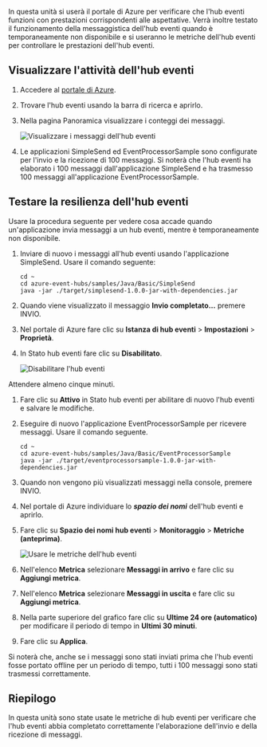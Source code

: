 In questa unità si userà il portale di Azure per verificare che l'hub eventi funzioni con prestazioni corrispondenti alle aspettative. Verrà inoltre testato il funzionamento della messaggistica dell'hub eventi quando è temporaneamente non disponibile e si useranno le metriche dell'hub eventi per controllare le prestazioni dell'hub eventi.

## <a name="view-event-hub-activity"></a>Visualizzare l'attività dell'hub eventi

1. Accedere al [portale di Azure](https://portal.azure.com?azure-portal=true).

1. Trovare l'hub eventi usando la barra di ricerca e aprirlo.

1. Nella pagina Panoramica visualizzare i conteggi dei messaggi.

    ![Visualizzare i messaggi dell'hub eventi](../media-draft/6-view-messages.png)

1. Le applicazioni SimpleSend ed EventProcessorSample sono configurate per l'invio e la ricezione di 100 messaggi. Si noterà che l'hub eventi ha elaborato i 100 messaggi dall'applicazione SimpleSend e ha trasmesso 100 messaggi all'applicazione EventProcessorSample.

## <a name="test-event-hub-resilience"></a>Testare la resilienza dell'hub eventi

Usare la procedura seguente per vedere cosa accade quando un'applicazione invia messaggi a un hub eventi, mentre è temporaneamente non disponibile.

1. Inviare di nuovo i messaggi all'hub eventi usando l'applicazione SimpleSend. Usare il comando seguente:

    ```azurecli
    cd ~
    cd azure-event-hubs/samples/Java/Basic/SimpleSend
    java -jar ./target/simplesend-1.0.0-jar-with-dependencies.jar
    ```

1. Quando viene visualizzato il messaggio **Invio completato...** premere INVIO.

1. Nel portale di Azure fare clic su **Istanza di hub eventi** > **Impostazioni** > **Proprietà**.

1. In Stato hub eventi fare clic su **Disabilitato**.

    ![Disabilitare l'hub eventi](../media-draft/7-disable-event-hub.png)

Attendere almeno cinque minuti.

1. Fare clic su **Attivo** in Stato hub eventi per abilitare di nuovo l'hub eventi e salvare le modifiche.

1. Eseguire di nuovo l'applicazione EventProcessorSample per ricevere messaggi. Usare il comando seguente.

    ```azurecli
    cd ~
    cd azure-event-hubs/samples/Java/Basic/EventProcessorSample
    java -jar ./target/eventprocessorsample-1.0.0-jar-with-dependencies.jar
    ```

1. Quando non vengono più visualizzati messaggi nella console, premere INVIO.

1. Nel portale di Azure individuare lo **_spazio dei nomi_** dell'hub eventi e aprirlo. 

1. Fare clic su **Spazio dei nomi hub eventi** > **Monitoraggio** > **Metriche (anteprima)**.

    ![Usare le metriche dell'hub eventi](../media-draft/7-event-hub-metrics.png)

1. Nell'elenco **Metrica** selezionare **Messaggi in arrivo** e fare clic su **Aggiungi metrica**.

1. Nell'elenco **Metrica** selezionare **Messaggi in uscita** e fare clic su **Aggiungi metrica**.

1. Nella parte superiore del grafico fare clic su **Ultime 24 ore (automatico)** per modificare il periodo di tempo in **Ultimi 30 minuti**.

1. Fare clic su **Applica**.

Si noterà che, anche se i messaggi sono stati inviati prima che l'hub eventi fosse portato offline per un periodo di tempo, tutti i 100 messaggi sono stati trasmessi correttamente.

## <a name="summary"></a>Riepilogo

In questa unità sono state usate le metriche di hub eventi per verificare che l'hub eventi abbia completato correttamente l'elaborazione dell'invio e della ricezione di messaggi.
